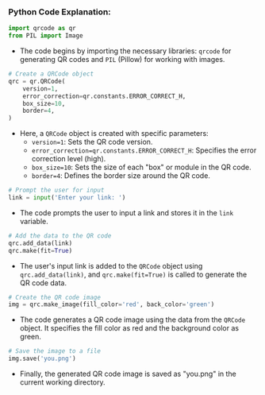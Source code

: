 
### Python Code Explanation:

```python
import qrcode as qr
from PIL import Image
```

- The code begins by importing the necessary libraries: `qrcode` for generating QR codes and `PIL` (Pillow) for working with images.

```python
# Create a QRCode object
qrc = qr.QRCode(
    version=1,
    error_correction=qr.constants.ERROR_CORRECT_H,
    box_size=10,
    border=4,
)
```

- Here, a `QRCode` object is created with specific parameters:
  - `version=1`: Sets the QR code version.
  - `error_correction=qr.constants.ERROR_CORRECT_H`: Specifies the error correction level (high).
  - `box_size=10`: Sets the size of each "box" or module in the QR code.
  - `border=4`: Defines the border size around the QR code.

```python
# Prompt the user for input
link = input('Enter your link: ')
```

- The code prompts the user to input a link and stores it in the `link` variable.

```python
# Add the data to the QR code
qrc.add_data(link)
qrc.make(fit=True)
```

- The user's input link is added to the `QRCode` object using `qrc.add_data(link)`, and `qrc.make(fit=True)` is called to generate the QR code data.

```python
# Create the QR code image
img = qrc.make_image(fill_color='red', back_color='green')
```

- The code generates a QR code image using the data from the `QRCode` object. It specifies the fill color as red and the background color as green.

```python
# Save the image to a file
img.save('you.png')
```

- Finally, the generated QR code image is saved as "you.png" in the current working directory.

